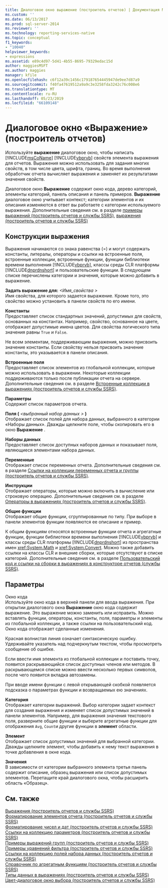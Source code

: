 ```yaml
---
title: Диалоговое окно выражение (построитель отчетов) | Документация Майкрософт
ms.custom: ''
ms.date: 06/13/2017
ms.prod: sql-server-2014
ms.reviewer: ''
ms.technology: reporting-services-native
ms.topic: conceptual
f1_keywords:
- "10040"
helpviewer_keywords:
- expressions
ms.assetid: e89c4d97-5d41-4b55-8695-79329edac15d
author: maggiesMSFT
ms.author: maggies
manager: kfile
ms.openlocfilehash: c6f12a39c1456c179187654445947de9ee7d87a9
ms.sourcegitcommit: f40fa47619512a9a9c3e3258fda3242c76c008e6
ms.translationtype: MT
ms.contentlocale: ru-RU
ms.lasthandoff: 05/23/2019
ms.locfileid: "66109148"
---
```

# <a name="expression-dialog-box-report-builder"></a>Диалоговое окно «Выражение» (построитель отчетов)
  Используйте **выражение** диалоговое окно, чтобы написать [!INCLUDE[msCoName](../includes/msconame-md.md)] [!INCLUDE[vbprvb](../includes/vbprvb-md.md)] свойств элемента выражения для отчетов. Выражения можно использовать для задания многих свойств, в том числе цвета, шрифта, границ. Во время выполнения обработчик отчета вычисляет выражения и заменяет их результатами значения свойств.  
  
 Диалоговое окно **Выражение** содержит окно кода, дерево категорий, элементы категорий, панель описания и панель примеров. **Выражение** диалоговое окно учитывает контекст; категории элементов и их описания изменяются в ответ вы работаете с категории используемого выражения. Дополнительные сведения см. в разделе [примеры выражений &#40;построитель отчетов и службы SSRS&#41;](report-design/expression-examples-report-builder-and-ssrs.md), [выражения &#40;построитель отчетов и службы SSRS&#41;](report-design/expressions-report-builder-and-ssrs.md)  
  
## <a name="expression-constructs"></a>Конструкции выражения  
 Выражения начинаются со знака равенства (=) и могут содержать константы, литералы, операторы и ссылки на встроенные поля, встроенные коллекции, встроенные функции, функции библиотеки времени выполнения [!INCLUDE[vbprvb](../includes/vbprvb-md.md)], классы среды CLR платформы [!INCLUDE[dnprdnshort](../includes/dnprdnshort-md.md)] и пользовательские функции. В следующем списке перечислены категории и значения, которые можно добавить в выражение.  
  
 **Задать выражение для:**  _\<Имя_свойства >_  
 Имя свойства, для которого задается выражение. Кроме того, это свойство можно установить в панели свойств по его имени.  
  
 **Константы**  
 Предоставляет список стандартных значений, допустимых для свойств, основанных на константах. Например, свойство, основанное на цвете, отображает допустимые имена цветов. Для свойства логического типа значения равны `True` и `False`.  
  
 Не всем элементам, поддерживающим выражения, можно присвоить значение константы. Если свойству нельзя присвоить значение константы, это указывается в панели описания.  
  
 **Встроенные поля**  
 Предоставляет список элементов из глобальной коллекции, которые можно использовать в выражении. Некоторые коллекции поддерживаются только после публикации отчета на сервере. Дополнительные сведения см. в разделе [Встроенные коллекции в выражениях (построитель отчетов и службы SSRS)](report-design/built-in-collections-in-expressions-report-builder.md).  
  
 **Параметры**  
 Содержит список параметров отчета.  
  
 **Поля (**  _\<выбранный набор данных >_ **)**  
 Отображает список полей для набора данных, выбранного в категории «Наборы данных». Дважды щелкните поле, чтобы скопировать его в окно **Выражение** .  
  
 **Наборы данных**  
 Предоставляет список доступных наборов данных и показывает поля, являющиеся элементами набора данных.  
  
 **Переменные**  
 Отображает список переменных отчета. Дополнительные сведения см. в разделе [Ссылки на коллекции переменных отчета и группы (построитель отчетов и службы SSRS)](report-design/built-in-collections-report-and-group-variables-references-report-builder.md).  
  
 **Инструкции**  
 Отображает операторы, которые можно включить в вычисление или строковую операцию. Дополнительные сведения см. в разделе [Операторы в выражениях (построитель отчетов и службы SSRS)](report-design/operators-in-expressions-report-builder-and-ssrs.md).  
  
 **Общие функции**  
 Отображает общие функции, сгруппированные по типу. При выборе в панели элементов функции появляются ее описание и пример.  
  
 К общим функциям относятся встроенные функции отчета и агрегатные функции, функции библиотеки времени выполнения [!INCLUDE[vbprvb](../includes/vbprvb-md.md)] и классы среды CLR платформы [!INCLUDE[dnprdnshort](../includes/dnprdnshort-md.md)] из пространства имен <xref:System.Math> и <xref:System.Convert>. Можно также добавить ссылки на классы CLR и внешние сборки, которые отсутствуют в списке категорий. Дополнительные сведения см. в разделе [Пользовательский код и ссылки на сборки в выражениях в конструкторе отчетов (службы SSRS)](report-design/custom-code-and-assembly-references-in-expressions-in-report-designer-ssrs.md).  
  
## <a name="options"></a>Параметры  
 Окно кода  
 Используйте окно кода в верхней панели для ввода выражения. При открытии диалогового окна **Выражение** окно кода содержит выражение. Это выражение можно заменить или исправить. Можно вставлять функции, операторы, константы, поля, параметры и элементы из глобальной коллекции, а также ссылки на пользовательский код. Окно кода отображает сделанные изменения.  
  
 Красная волнистая линия означает синтаксическую ошибку. Удерживайте указатель над подчеркнутым текстом, чтобы просмотреть сообщение об ошибке.  
  
 Если ввести имя элемента из глобальной коллекции и поставить точку, появится раскрывающийся список доступных членов или методов. В раскрывающемся списке можно ввести несколько первых символов, после чего появится вкладка автозамены.  
  
 При вводе имени функции с левой открывающей скобкой появляется подсказка о параметрах функции и возвращаемых ею значениях.  
  
 **Категория**  
 Отображает категории выражений. Выбор категории задает контекст для создания выражения и изменяет список допустимых значений в панели элементов. Например, для выражения значения текстового поля, разверните общие функции и выберите агрегатные функции для отображения `Avg`, `Count`и другие функции в **элемент** области.  
  
 **Элемент**  
 Отображает список допустимых значений для выбранной категории. Дважды щелкните элемент, чтобы добавить к нему текст выражения в точке добавления в окне кода.  
  
 **Значения**  
 В зависимости от категории выбранного элемента третья панель содержит описание, образец выражения или список допустимых элементов. Перетащите край диалогового окна, чтобы расширить область «Образец».  
  
## <a name="see-also"></a>См. также  
 [Выражения (построитель отчетов и службы SSRS)](report-design/expressions-report-builder-and-ssrs.md)   
 [Форматирование элементов отчета (построитель отчетов и службы SSRS)](report-design/formatting-report-items-report-builder-and-ssrs.md)   
 [Форматирование чисел и дат (построитель отчетов и службы SSRS)](report-design/formatting-numbers-and-dates-report-builder-and-ssrs.md)   
 [Ссылки на коллекцию параметров (построитель отчетов и службы SSRS)](report-design/built-in-collections-parameters-collection-references-report-builder.md)   
 [Примеры выражений групп &#40;построитель отчетов и службы SSRS&#41;](report-design/group-expression-examples-report-builder-and-ssrs.md)   
 [Примеры уравнений фильтра (построитель отчетов и службы SSRS)](report-design/filter-equation-examples-report-builder-and-ssrs.md)   
 [Ссылки на коллекцию полей набора данных &#40;построитель отчетов и службы SSRS&#41;](report-design/built-in-collections-dataset-fields-collection-references-report-builder.md)   
 [Справочник по агрегатным функциям (построитель отчетов и службы SSRS)](report-design/report-builder-functions-aggregate-functions-reference.md)   
 [Типы данных в выражениях (построитель отчетов и службы SSRS)](report-design/data-types-in-expressions-report-builder-and-ssrs.md)   
 [Цвет-диалоговое окно выбора &#40;построитель отчетов и службы SSRS&#41;](../../2014/reporting-services/select-color-dialog-box-report-builder-and-ssrs.md)  
  
  
